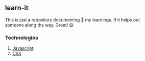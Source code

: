 ## learn-it

This is just a repository documenting :notebook: my learnings. If it helps out someone along the way. Great! :smiley:

### Technologies

1. [Javascript](https://github.com/chaitanyajun12/learn-it/tree/master/learn-javascript)
2. [CSS](https://github.com/chaitanyajun12/learn-it/tree/master/learn-css)
